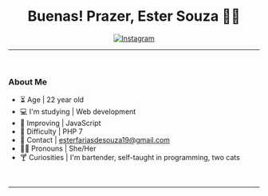 <h1  align="center"> Buenas! Prazer, Ester Souza 🐈‍🍃 </h1>




<div align="center">

[![Instagram](https://img.shields.io/badge/Instagram-E4405F?style=for-the-badge&logo=instagram&logoColor=white)](https://www.instagram.com/estersouza99/)

</div>

<hr>
<br>

### About Me
- ⏳ Age | 22 year old 
- 💻 I'm studying | Web development 
- 🌱 Improving | JavaScript 
- 🌵 Difficulty | PHP 7 
- 💌 Contact | esterfariasdesouza19@gmail.com
- 🏳️‍🌈 Pronouns | She/Her 
- 🍸 Curiosities | I'm bartender, self-taught in programming, two cats 

<br>
<hr>
